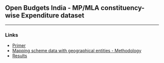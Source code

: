 ## Open Budgets India -  MP/MLA constituency-wise Expenditure dataset
---

### Links

- [Primer](https://docs.google.com/document/d/1SLoBna7NNczMfiySusZpdykNrQk2bIRNA5yfZlnd8ig/edit)
- [Mapping scheme data with geographical entities - Methodology](docs/methodology.md)
- [Results](results.md)



